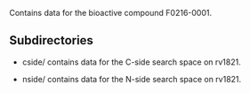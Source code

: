 Contains data for the bioactive compound F0216-0001.

## Subdirectories

- cside/ contains data for the C-side search space on rv1821.

- nside/ contains data for the N-side search space on rv1821.

